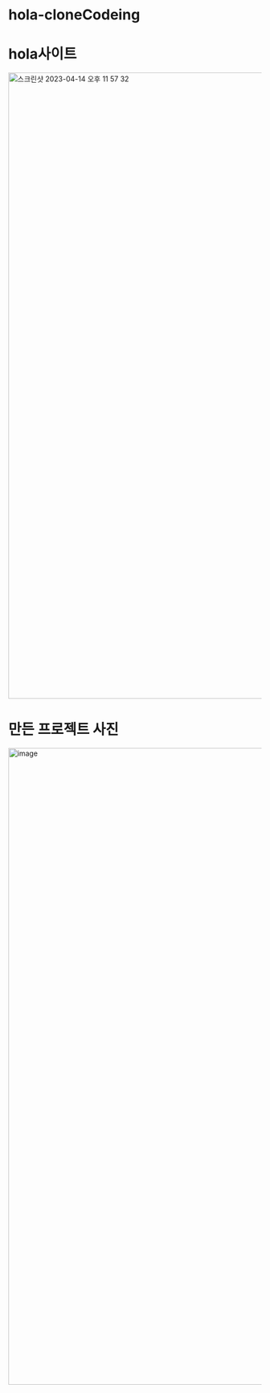# hola-cloneCodeing

# hola사이트
<img width="1245" alt="스크린샷 2023-04-14 오후 11 57 32" src="https://user-images.githubusercontent.com/53941701/232079880-6b54dcb2-9e29-4d41-aa0b-ee6c63cfab9a.png">




# 만든 프로젝트 사진
<img width="1266" alt="image" src="https://user-images.githubusercontent.com/53941701/232079813-fb59b3e8-db1f-4ef1-8739-e11dd1963b35.png">

